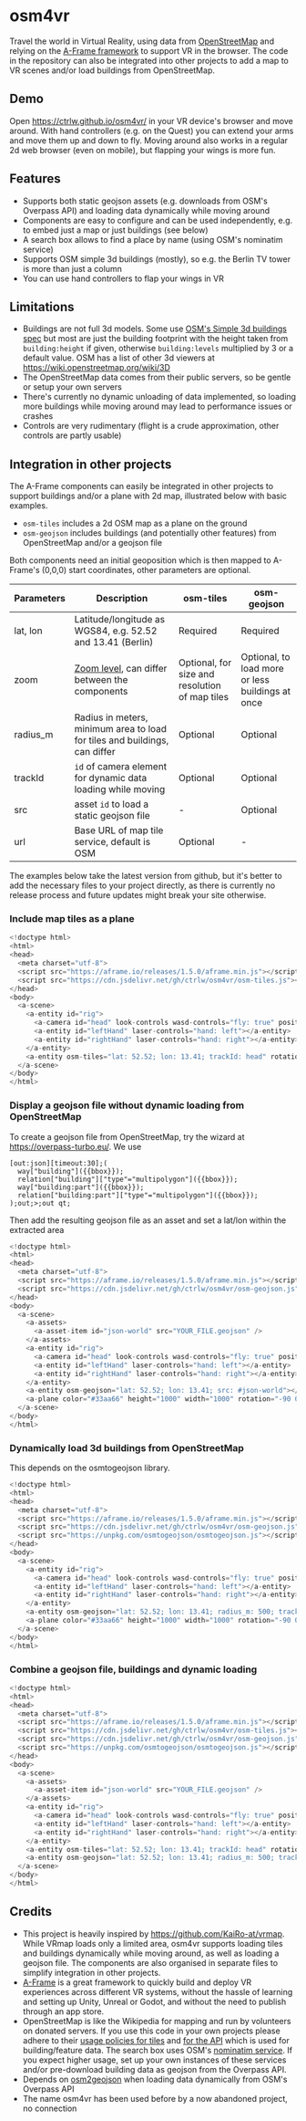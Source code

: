 # osm4vr
Travel the world in Virtual Reality, using data from [OpenStreetMap](https://openstreetmap.org/) and relying on the [A-Frame framework](https://aframe.io/) to support VR in the browser.
The code in the repository can also be integrated into other projects to add a map to VR scenes and/or load buildings from OpenStreetMap.

## Demo
Open https://ctrlw.github.io/osm4vr/ in your VR device's browser and move around. With hand controllers (e.g. on the Quest) you can extend your arms and move them up and down to fly.
Moving around also works in a regular 2d web browser (even on mobile), but flapping your wings is more fun.

## Features
* Supports both static geojson assets (e.g. downloads from OSM's Overpass API) and loading data dynamically while moving around
* Components are easy to configure and can be used independently, e.g. to embed just a map or just buildings (see below)
* A search box allows to find a place by name (using OSM's nominatim service)
* Supports OSM simple 3d buildings (mostly), so e.g. the Berlin TV tower is more than just a column
* You can use hand controllers to flap your wings in VR

## Limitations
* Buildings are not full 3d models. Some use [OSM's Simple 3d buildings spec](https://wiki.openstreetmap.org/wiki/Simple_3D_buildings) but most are just the building footprint with the height taken from `building:height` if given, otherwise `building:levels` multiplied by 3 or a default value. OSM has a list of other 3d viewers at https://wiki.openstreetmap.org/wiki/3D
* The OpenStreetMap data comes from their public servers, so be gentle or setup your own servers
* There's currently no dynamic unloading of data implemented, so loading more buildings while moving around may lead to performance issues or crashes
* Controls are very rudimentary (flight is a crude approximation, other controls are partly usable)

## Integration in other projects
The A-Frame components can easily be integrated in other projects to support buildings and/or a plane with 2d map, illustrated below with basic examples.
* `osm-tiles` includes a 2d OSM map as a plane on the ground
* `osm-geojson` includes buildings (and potentially other features) from OpenStreetMap and/or a geojson file

Both components need an initial geoposition which is then mapped to A-Frame's (0,0,0) start coordinates, other parameters are optional.

| Parameters | Description | osm-tiles | osm-geojson |
| ----------- | ----------- | --- | --- |
| lat, lon | Latitude/longitude as WGS84, e.g. 52.52 and 13.41 (Berlin) | Required | Required |
| zoom | [Zoom level](https://wiki.openstreetmap.org/wiki/Zoom_levels), can differ between the components | Optional, for size and resolution of map tiles | Optional, to load more or less buildings at once |
| radius_m | Radius in meters, minimum area to load for tiles and buildings, can differ | Optional | Optional |
| trackId | `id` of camera element for dynamic data loading while moving | Optional | Optional |
| src | asset `id` to load a static geojson file | - | Optional |
| url | Base URL of map tile service, default is OSM | Optional | - |

The examples below take the latest version from github, but it's better to add the necessary files to your project directly, as there is currently no release process and future updates might break your site otherwise.

### Include map tiles as a plane
```javascript
<!doctype html>
<html>
<head>
  <meta charset="utf-8">
  <script src="https://aframe.io/releases/1.5.0/aframe.min.js"></script>
  <script src="https://cdn.jsdelivr.net/gh/ctrlw/osm4vr/osm-tiles.js"></script>
</head>
<body>
  <a-scene>
    <a-entity id="rig">
      <a-camera id="head" look-controls wasd-controls="fly: true" position="0 1.6 0"></a-camera>
      <a-entity id="leftHand" laser-controls="hand: left"></a-entity>
      <a-entity id="rightHand" laser-controls="hand: right"></a-entity>
    </a-entity>
    <a-entity osm-tiles="lat: 52.52; lon: 13.41; trackId: head" rotation="-90 0 0"></a-entity>
  </a-scene>
</body>
</html>
```

### Display a geojson file without dynamic loading from OpenStreetMap
To create a geojson file from OpenStreetMap, try the wizard at https://overpass-turbo.eu/. We use
```
[out:json][timeout:30];(
  way["building"]({{bbox}});
  relation["building"]["type"="multipolygon"]({{bbox}});
  way["building:part"]({{bbox}});
  relation["building:part"]["type"="multipolygon"]({{bbox}});
);out;>;out qt;
```

Then add the resulting geojson file as an asset and set a lat/lon within the extracted area
```javascript
<!doctype html>
<html>
<head>
  <meta charset="utf-8">
  <script src="https://aframe.io/releases/1.5.0/aframe.min.js"></script>
  <script src="https://cdn.jsdelivr.net/gh/ctrlw/osm4vr/osm-geojson.js"></script>
</head>
<body>
  <a-scene>
    <a-assets>
      <a-asset-item id="json-world" src="YOUR_FILE.geojson" />
    </a-assets>
    <a-entity id="rig">
      <a-camera id="head" look-controls wasd-controls="fly: true" position="0 1.6 0"></a-camera>
      <a-entity id="leftHand" laser-controls="hand: left"></a-entity>
      <a-entity id="rightHand" laser-controls="hand: right"></a-entity>
    </a-entity>
    <a-entity osm-geojson="lat: 52.52; lon: 13.41; src: #json-world"></a-entity>
    <a-plane color="#33aa66" height="1000" width="1000" rotation="-90 0 0"></a-plane>
  </a-scene>
</body>
</html>
```

### Dynamically load 3d buildings from OpenStreetMap
This depends on the osmtogeojson library.
```javascript
<!doctype html>
<html>
<head>
  <meta charset="utf-8">
  <script src="https://aframe.io/releases/1.5.0/aframe.min.js"></script>
  <script src="https://cdn.jsdelivr.net/gh/ctrlw/osm4vr/osm-geojson.js"></script>
  <script src="https://unpkg.com/osmtogeojson/osmtogeojson.js"></script>
</head>
<body>
  <a-scene>
    <a-entity id="rig">
      <a-camera id="head" look-controls wasd-controls="fly: true" position="0 1.6 0"></a-camera>
      <a-entity id="leftHand" laser-controls="hand: left"></a-entity>
      <a-entity id="rightHand" laser-controls="hand: right"></a-entity>
    </a-entity>
    <a-entity osm-geojson="lat: 52.52; lon: 13.41; radius_m: 500; trackId: head"></a-entity>
    <a-plane color="#33aa66" height="1000" width="1000" rotation="-90 0 0"></a-plane>
  </a-scene>
</body>
</html>
```

### Combine a geojson file, buildings and dynamic loading
```javascript
<!doctype html>
<html>
<head>
  <meta charset="utf-8">
  <script src="https://aframe.io/releases/1.5.0/aframe.min.js"></script>
  <script src="https://cdn.jsdelivr.net/gh/ctrlw/osm4vr/osm-tiles.js"></script>
  <script src="https://cdn.jsdelivr.net/gh/ctrlw/osm4vr/osm-geojson.js"></script>
  <script src="https://unpkg.com/osmtogeojson/osmtogeojson.js"></script>
</head>
<body>
  <a-scene>
    <a-assets>
      <a-asset-item id="json-world" src="YOUR_FILE.geojson" />
    </a-assets>
    <a-entity id="rig">
      <a-camera id="head" look-controls wasd-controls="fly: true" position="0 1.6 0"></a-camera>
      <a-entity id="leftHand" laser-controls="hand: left"></a-entity>
      <a-entity id="rightHand" laser-controls="hand: right"></a-entity>
    </a-entity>
    <a-entity osm-tiles="lat: 52.52; lon: 13.41; trackId: head" rotation="-90 0 0"></a-entity>
    <a-entity osm-geojson="lat: 52.52; lon: 13.41; radius_m: 500; trackId: head; src: #json-world"></a-entity>
  </a-scene>
</body>
</html>
```

## Credits
* This project is heavily inspired by https://github.com/KaiRo-at/vrmap. While VRmap loads only a limited area, osm4vr supports loading tiles and buildings dynamically while moving around, as well as loading a geojson file. The components are also organised in separate files to simplify integration in other projects.
* [A-Frame](https://aframe.io/) is a great framework to quickly build and deploy VR experiences across different VR systems, without the hassle of learning and setting up Unity, Unreal or Godot, and without the need to publish through an app store.
* OpenStreetMap is like the Wikipedia for mapping and run by volunteers on donated servers. If you use this code in your own projects please adhere to their [usage policies for tiles](https://operations.osmfoundation.org/policies/tiles/) and [for the API](https://dev.overpass-api.de/overpass-doc/en/preface/commons.html) which is used for building/feature data. The search box uses OSM's [nominatim service](https://operations.osmfoundation.org/policies/nominatim/). If you expect higher usage, set up your own instances of these services and/or pre-download building data as geojson from the Overpass API.
* Depends on [osm2geojson](https://github.com/tyrasd/osmtogeojson) when loading data dynamically from OSM's Overpass API
* The name osm4vr has been used before by a now abandoned project, no connection